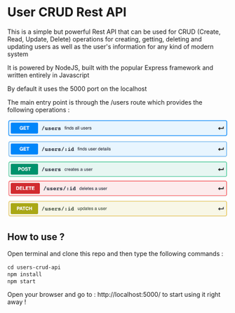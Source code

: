 # User CRUD Rest API

This is a simple but powerful Rest API that can be used for CRUD (Create, Read, Update, Delete) operations for 
creating, getting, deleting and updating users as well as the user's information for any kind of modern system

It is powered by NodeJS, built with the popular Express framework and written entirely in Javascript

By default it uses the 5000 port on the localhost

The main entry point is through the /users route which provides the following operations : 

![Alt Text](https://raw.githubusercontent.com/asifridwan/users-crud-api/main/screens/api-methods.png)

How to use ?
-----------------

Open terminal and clone this repo and then type the following commands :

```
cd users-crud-api
npm install
npm start
```

Open your browser and go to : http://localhost:5000/ to start using it right away !
